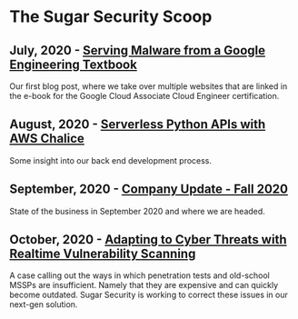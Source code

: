 # The Sugar Security Scoop

## July, 2020  - [Serving Malware from a Google Engineering Textbook](./2020/07-takeover)
Our first blog post, where we take over multiple websites that are linked in the e-book for the Google Cloud Associate Cloud Engineer certification.

## August, 2020 - [Serverless Python APIs with AWS Chalice](./2020/08-chalice)
Some insight into our back end development process.

## September, 2020 - [Company Update - Fall 2020](./2020/09-update)
State of the business in September 2020 and where we are headed.

## October, 2020 - [Adapting to Cyber Threats with Realtime Vulnerability Scanning](./2020/10-realtime)
A case calling out the ways in which penetration tests and old-school MSSPs are insufficient. Namely that they are expensive and can quickly become outdated. Sugar Security is working to correct these issues in our next-gen solution. 
